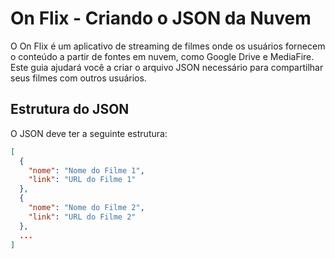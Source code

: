 # On Flix - Criando o JSON da Nuvem

O On Flix é um aplicativo de streaming de filmes onde os usuários fornecem o conteúdo a partir de fontes em nuvem, como Google Drive e MediaFire. Este guia ajudará você a criar o arquivo JSON necessário para compartilhar seus filmes com outros usuários.

## Estrutura do JSON

O JSON deve ter a seguinte estrutura:

```json
[
  {
    "nome": "Nome do Filme 1",
    "link": "URL do Filme 1"
  },
  {
    "nome": "Nome do Filme 2",
    "link": "URL do Filme 2"
  },
  ...
]
